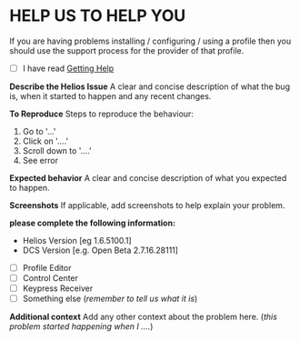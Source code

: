 # HELP US TO HELP YOU
If you are having problems installing / configuring / using a profile then you should use the support process for the provider of that profile.

- [ ] I have read [Getting Help](https://github.com/HeliosVirtualCockpit/Helios/wiki/Get-Help)

**Describe the Helios Issue**
A clear and concise description of what the bug is, when it started to happen and any recent changes.

**To Reproduce**
Steps to reproduce the behaviour:
1. Go to '...'
2. Click on '....'
3. Scroll down to '....'
4. See error

**Expected behavior**
A clear and concise description of what you expected to happen.

**Screenshots**
If applicable, add screenshots to help explain your problem.

**please complete the following information:**
 - Helios Version [eg 1.6.5100.1]
 - DCS Version [e.g. Open Beta 2.7.16.28111]
 - [ ] Profile Editor
 - [ ] Control Center
 - [ ] Keypress Receiver
 - [ ] Something else (*remember to tell us what it is*)

**Additional context**
Add any other context about the problem here.  (*this problem started happening when I ....*)
